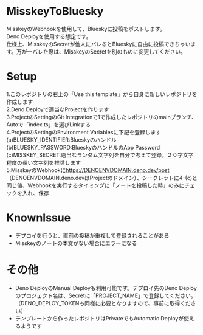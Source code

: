 # MisskeyToBluesky
MisskeyのWebhookを使用して、Blueskyに投稿をポストします。<br>
Deno Deployを使用する想定です。<br>
仕様上、MisskeyのSecretが他人にバレるとBlueskyに自由に投稿できちゃいます。万が一バレた際は、MisskeyのSecretを別のものに変更してください。<br>

# Setup
1.このレポジトリの右上の「Use this template」から自身に新しいレポジトリを作成します<br>
2.Deno Deployで適当なProjectを作ります<br>
3.ProjectのSettingのGit Integrationで1で作成したレポジトリのmainブランチ、Autoで「index.ts」を選びLinkする<br>
4.ProjectのSettingのEnvironment Variablesに下記を登録します<br>
(a)BLUESKY_IDENTIFIER:Blueskyのハンドル<br>
(b)BLUESKY_PASSWORD:BlueskyのハンドルのApp Password<br>
(c)MISSKEY_SECRET:適当なランダム文字列を自分で考えて登録。２０字文字程度の長い文字列を推奨します<br>
5.MisskeyのWebhookに<a href="https://DENOENVDOMAIN.deno.dev/post">https://DENOENVDOMAIN.deno.dev/post</a>（DENOENVDOMAIN.deno.devはProjectのドメイン）、シークレットに4-(c)と同じ値、Webhookを実行するタイミングに「ノートを投稿した時」のみにチェックを入れ、保存<br>

# KnownIssue
- デプロイを行うと、直前の投稿が重複して登録されることがある
- Misskeyのノートの本文がない場合にエラーになる

# その他
- Deno DeployのManual Deployも利用可能です。デプロイ先のDeno Deployのプロジェクト名は、Secretに「PROJECT_NAME」で登録してください。（DENO_DEPLOY_TOKENも同様に必要となりますので、事前に取得ください）
- テンプレートから作ったレポジトリはPrivateでもAutomatic Deployが使えるようです
